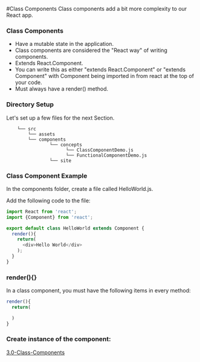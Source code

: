 
#Class Components
Class components add a bit more complexity to our React app. 
### Class Components
* Have a mutable state in the application.
* Class components are considered the "React way" of writing components.  
* Extends React.Component. 
* You can write this as either "extends React.Component" or "extends Component" with Component being imported in from react at the top of your code.
* Must always have a render() method.

### Directory Setup
Let's set up a few files for the next Section. 

```
    └── src
        └── assets
        └── components
                └── concepts
                      └── ClassComponentDemo.js
                      └── FunctionalComponentDemo.js
                └── site
```

### Class Component Example

In the components folder, create a file called HelloWorld.js.

Add the following code to the file: 

```js
import React from 'react';
import {Component} from 'react';

export default class HelloWorld extends Component {
  render(){
    return(
      <div>Hello World</div>
    );
  }
}
```
### render(){}
In a class component, you must have the following items in every method:

```js 
render(){
  return(

  )
}
``` 

### Create instance of the component:

[3.0-Class-Components](3.0-Class-Components.md)

